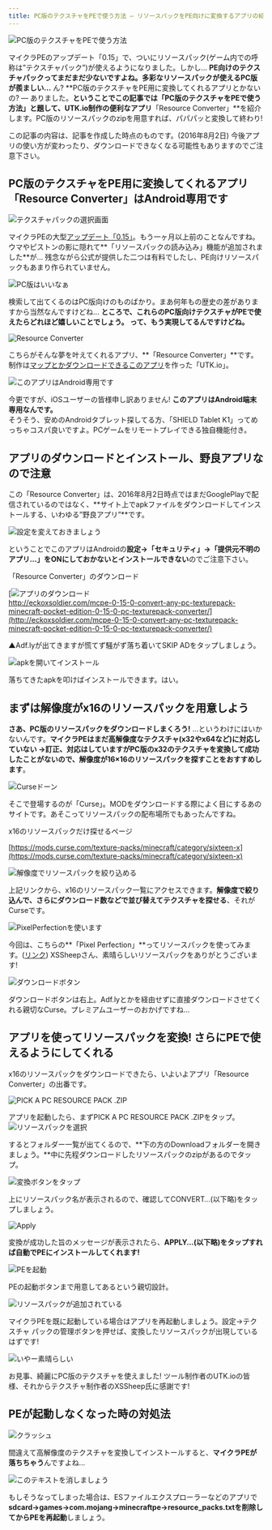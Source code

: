 ```yaml
---
title: PC版のテクスチャをPEで使う方法 – リソースパックをPE向けに変換するアプリの紹介
---
```


![PC版のテクスチャをPEで使う方法](https://cdn-ak.f.st-hatena.com/images/fotolife/s/sasigume/20210208/20210208102846.png)

マイクラPEのアップデート「0.15」で、ついにリソースパック(ゲーム内での呼称は”テクスチャパック”)が使えるようになりました。しかし… **PE向けのテクスチャパックってまだまだ少ないですよね。多彩なリソースパックが使えるPC版が羨ましい…** ん? **PC版のテクスチャをPE用に変換してくれるアプリとかないの? ― ありました。**ということでこの記事では「PC版のテクスチャをPEで使う方法」と題して、UTK.io制作の便利なアプリ**「Resource Converter」**を紹介します。PC版のリソースパックのzipを用意すれば、パパパッと変換して終わり!

この記事の内容は、記事を作成した時点のものです。(2016年8月2日) 今後アプリの使い方が変わったり、ダウンロードできなくなる可能性もありますのでご注意下さい。

## PC版のテクスチャをPE用に変換してくれるアプリ「Resource Converter」はAndroid専用です

![テクスチャパックの選択画面](https://cdn-ak.f.st-hatena.com/images/fotolife/s/sasigume/20210208/20210208090743.jpg)

マイクラPEの大型[アップデート「0.15」](https://www.napoan.com/pe-alpha-015/)。もう一ヶ月以上前のことなんですね。ウマやピストンの影に隠れて**「リソースパックの読み込み」機能が追加されました**が… 残念ながら公式が提供した二つは有料でしたし、PE向けリソースパックもあまり作られていません。

![PC版はいいなぁ](https://cdn-ak.f.st-hatena.com/images/fotolife/s/sasigume/20210208/20210208122434.jpg)

検索して出てくるのはPC版向けのものばかり。まあ何年もの歴史の差がありますから当然なんですけどね… **ところで、これらのPC版向けテクスチャがPEで使えたらどれほど嬉しいことでしょう。 って、もう実現してるんですけどね。**

![Resource Converter](https://cdn-ak.f.st-hatena.com/images/fotolife/s/sasigume/20210208/20210208104134.png)

こちらがそんな夢を叶えてくれるアプリ、**「Resource Converter」**です。制作は[マップとかダウンロードできるこのアプリ](https://play.google.com/store/apps/details?id=io.utk.android)を作った「UTK.io」。

![このアプリはAndroid専用です](https://cdn-ak.f.st-hatena.com/images/fotolife/s/sasigume/20210208/20210208102050.png)

今更ですが、iOSユーザーの皆様申し訳ありません! **このアプリはAndroid端末専用なんです。**  
そうそう、安めのAndroidタブレット探してる方、「SHIELD Tablet K1」ってめっちゃコスパ良いですよ。PCゲームをリモートプレイできる独自機能付き。

## アプリのダウンロードとインストール、野良アプリなので注意

この「Resource Converter」は、2016年8月2日時点ではまだGooglePlayで配信されているのではなく、**サイト上でapkファイルをダウンロードしてインストールする、いわゆる”野良アプリ”**です。

![設定を変えておきましょう](https://cdn-ak.f.st-hatena.com/images/fotolife/s/sasigume/20210208/20210208123358.png)

ということでこのアプリはAndroidの**設定→「セキュリティ」→「提供元不明のアプリ…」をONにしておかないとインストールできない**のでご注意下さい。

「Resource Converter」のダウンロード

[![アプリのダウンロード](https://cdn-ak.f.st-hatena.com/images/fotolife/s/sasigume/20210208/20210208092544.png)  
http://eckoxsoldier.com/mcpe-0-15-0-convert-any-pc-texturepack-minecraft-pocket-edition-0-15-0-pc-texturepack-converter/](http://eckoxsoldier.com/mcpe-0-15-0-convert-any-pc-texturepack-minecraft-pocket-edition-0-15-0-pc-texturepack-converter/)

▲Adf.lyが出てきますが慌てず騒がず落ち着いてSKIP ADをタップしましょう。

![apkを開いてインストール](https://cdn-ak.f.st-hatena.com/images/fotolife/s/sasigume/20210208/20210208092608.png)

落ちてきたapkを叩けばインストールできます。はい。

## まずは解像度がx16のリソースパックを用意しよう

**さあ、PC版のリソースパックをダウンロードしまくろう!** …というわけにはいかないんです。**マイクラPEはまだ高解像度なテクスチャ(x32やx64など)に対応していない →訂正、対応はしていますがPC版のx32のテクスチャを変換して成功したことがないので、解像度が16×16のリソースパックを探すことをおすすめします**。

![Curseドーン](https://cdn-ak.f.st-hatena.com/images/fotolife/s/sasigume/20210208/20210208092643.jpg)

そこで登場するのが「Curse」。MODをダウンロードする際によく目にするあのサイトです。あそこってリソースパックの配布場所でもあったんですね。

x16のリソースパックだけ探せるページ

[https://mods.curse.com/texture-packs/minecraft/category/sixteen-x](https://mods.curse.com/texture-packs/minecraft/category/sixteen-x)

![解像度でリソースパックを絞り込める](https://cdn-ak.f.st-hatena.com/images/fotolife/s/sasigume/20210208/20210208092618.jpg)

上記リンクから、x16のリソースパック一覧にアクセスできます。**解像度で絞り込んで、さらにダウンロード数などで並び替えてテクスチャを探せる**、それがCurseです。

![PixelPerfectionを使います](https://cdn-ak.f.st-hatena.com/images/fotolife/s/sasigume/20210208/20210208092622.jpg)

今回は、こちらの**「Pixel Perfection」**ってリソースパックを使ってみます。([リンク](https://mods.curse.com/texture-packs/minecraft/pixel-perfection-freshly-updated)) XSSheepさん、素晴らしいリソースパックをありがとうございます!

![ダウンロードボタン](https://cdn-ak.f.st-hatena.com/images/fotolife/s/sasigume/20210208/20210208092637.png)

ダウンロードボタンは右上。Adf.lyとかを経由せずに直接ダウンロードさせてくれる親切なCurse。プレミアムユーザーのおかげですね…

## アプリを使ってリソースパックを変換! さらにPEで使えるようにしてくれる

x16のリソースパックをダウンロードできたら、いよいよアプリ「Resource Converter」の出番です。

![PICK A PC RESOURCE PACK .ZIP](https://cdn-ak.f.st-hatena.com/images/fotolife/s/sasigume/20210208/20210208092626.png)

アプリを起動したら、まずPICK A PC RESOURCE PACK .ZIPをタップ。 ![リソースパックを選択](https://cdn-ak.f.st-hatena.com/images/fotolife/s/sasigume/20210208/20210208092632.png)

するとフォルダー一覧が出てくるので、**下の方のDownloadフォルダーを開きましょう。**中に先程ダウンロードしたリソースパックのzipがあるのでタップ。

![変換ボタンをタップ](https://cdn-ak.f.st-hatena.com/images/fotolife/s/sasigume/20210208/20210208092600.png)

上にリソースパック名が表示されるので、確認してCONVERT…(以下略)をタップしましょう。

![Apply](https://cdn-ak.f.st-hatena.com/images/fotolife/s/sasigume/20210208/20210208092613.png)

変換が成功した旨のメッセージが表示されたら、**APPLY…(以下略)をタップすれば自動でPEにインストールしてくれます!**

![PEを起動](https://cdn-ak.f.st-hatena.com/images/fotolife/s/sasigume/20210208/20210208092604.png)

PEの起動ボタンまで用意してあるという親切設計。

![リソースパックが追加されている](https://cdn-ak.f.st-hatena.com/images/fotolife/s/sasigume/20210208/20210208092549.png)

マイクラPEを既に起動している場合はアプリを再起動しましょう。設定→テクスチャ パックの管理ボタンを押せば、変換したリソースパックが出現しているはずです!

![いやー素晴らしい](https://cdn-ak.f.st-hatena.com/images/fotolife/s/sasigume/20210208/20210208110448.png)

お見事、綺麗にPC版のテクスチャを使えました! ツール制作者のUTK.ioの皆様、それからテクスチャ制作者のXSSheep氏に感謝です!

## PEが起動しなくなった時の対処法

![クラッシュ](https://cdn-ak.f.st-hatena.com/images/fotolife/s/sasigume/20210208/20210208110541.png)

間違えて高解像度のテクスチャを変換してインストールすると、**マイクラPEが落ちちゃう**んですよね…

![このテキストを消しましょう](https://cdn-ak.f.st-hatena.com/images/fotolife/s/sasigume/20210208/20210208105244.png)

もしそうなってしまった場合は、ESファイルエクスプローラーなどのアプリで**sdcard→games→com.mojang→minecraftpe→resource\_packs.txtを削除してからPEを再起動**しましょう。
